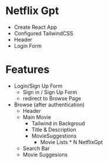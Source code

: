 # Netflix Gpt

- Create React App
- Configured TailwindCSS
- Header
- Login Form



# Features
- Login/Sign Up Form
    - Sign in / Sign Up Form
    - redirect to Browse Page
- Browse (after authentication)
    - Header
    - Main Movie
        - Tailwind in Backgroud 
        - Title & Description 
        - MovieSuggestions 
            - Movie Lists * N
NetflixGpt
    - Search Bar
    - Movie Suggesions
